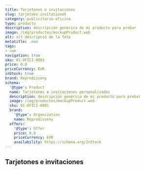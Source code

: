 ```yaml
---
title: Tarjetones e invitaciones
slug: tarjetoes-invitaciones
category: publicitario-oficina
type: producto
description: descripción genérica de mi producto para probar
image: /img/productos/mockupProduct.web
alt: alt descripció de la foto
metatitle: .nan
tags:
- nan
navigation: true
sku: 01-OFICI-0001
price: 0.0
priceCurrency: EUR
inStock: true
brand: Reprodisseny
schema:
  '@type': Product
  name: Tarjetones e invitaciones personalizados
  description: descripción genérica de mi producto para probar
  image: /img/productos/mockupProduct.web
  sku: 01-OFICI-0001
  brand:
    '@type': Organization
    name: Reprodisseny
  offers:
    '@type': Offer
    price: 0.0
    priceCurrency: EUR
    availability: https://schema.org/InStock
---
```


## Tarjetones e invitaciones

